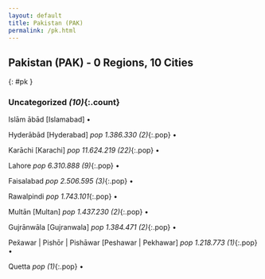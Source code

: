 ```yaml
---
layout: default
title: Pakistan (PAK)
permalink: /pk.html
---
```



## Pakistan (PAK) - 0 Regions, 10 Cities
{: #pk }





### Uncategorized _(10)_{:.count}


Islām ābād [Islamabad]  •

Hyderābād [Hyderabad]  _pop 1.386.330 (2)_{:.pop} •

Karāchi [Karachi]  _pop 11.624.219 (22)_{:.pop} •

Lahore  _pop 6.310.888 (9)_{:.pop} •

Faisalabad  _pop 2.506.595 (3)_{:.pop} •

Rawalpindi  _pop 1.743.101_{:.pop} •

Multān [Multan]  _pop 1.437.230 (2)_{:.pop} •

Gujrānwāla [Gujranwala]  _pop 1.384.471 (2)_{:.pop} •

Pex̌awar | Pishōr | Pishāwar [Peshawar | Pekhawar]  _pop 1.218.773 (1)_{:.pop} •

Quetta  _pop (1)_{:.pop} •


 
